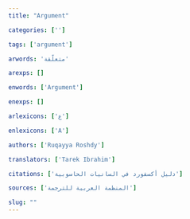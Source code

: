 ```yaml
---
title: "Argument"

categories: ['']

tags: ['argument']

arwords: 'متعلّقة'

arexps: []

enwords: ['Argument']

enexps: []

arlexicons: ['ع']

enlexicons: ['A']

authors: ['Ruqayya Roshdy']

translators: ['Tarek Ibrahim']

citations: ['دليل أكسفورد في السانيات الحاسوبية']

sources: ['المنظمة العربية للترجمة']

slug: ""
---
```

